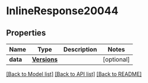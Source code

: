 # InlineResponse20044

## Properties
Name | Type | Description | Notes
------------ | ------------- | ------------- | -------------
**data** | [**Versions**](Versions.md) |  | [optional] 

[[Back to Model list]](../README.md#documentation-for-models) [[Back to API list]](../README.md#documentation-for-api-endpoints) [[Back to README]](../README.md)

